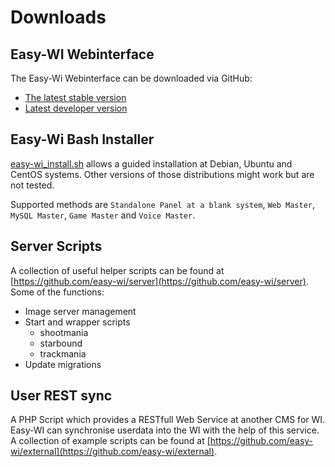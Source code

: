 # Downloads

## Easy-WI Webinterface

The Easy-Wi Webinterface can be downloaded via GitHub:

- [The latest stable version](https://github.com/easy-wi/developer/releases/latest)
- [Latest developer version](https://github.com/easy-wi/developer/tags)

## Easy-Wi Bash Installer

[easy-wi_install.sh](https://github.com/easy-wi/installer/releases/latest) allows a guided installation at Debian, Ubuntu and CentOS systems. Other versions of those distributions might work but are not tested.

Supported methods are `Standalone Panel at a blank system`, `Web Master`, `MySQL Master`, `Game Master` and `Voice Master`.


## Server Scripts

A collection of useful helper scripts can be found at [https://github.com/easy-wi/server](https://github.com/easy-wi/server). 
Some of the functions:

- Image server management
- Start and wrapper scripts
  - shootmania
  - starbound
  - trackmania
- Update migrations

## User REST sync

A PHP Script which provides a RESTfull Web Service at another CMS for WI. Easy-WI can synchronise userdata into the WI with the help of this service.
A collection of example scripts can be found at [https://github.com/easy-wi/external](https://github.com/easy-wi/external).
